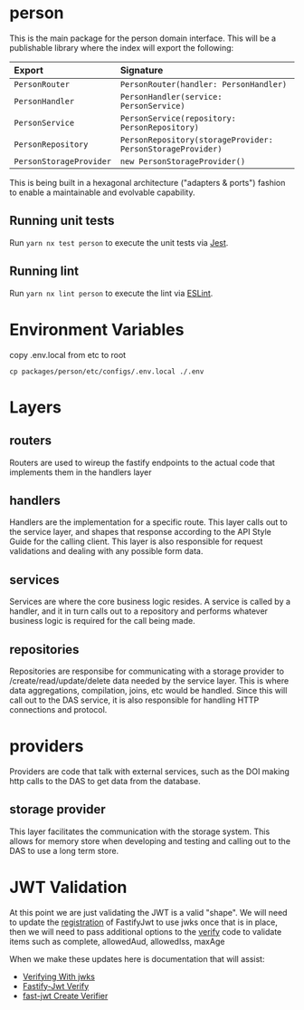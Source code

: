 # person

This is the main package for the person domain interface. This will be a
publishable library where the index will export the following:

| Export                  | Signature                                                  |
| :---------------------- | :--------------------------------------------------------- |
| `PersonRouter`          | `PersonRouter(handler: PersonHandler)`                     |
| `PersonHandler`         | `PersonHandler(service: PersonService)`                    |
| `PersonService`         | `PersonService(repository: PersonRepository)`              |
| `PersonRepository`      | `PersonRepository(storageProvider: PersonStorageProvider)` |
| `PersonStorageProvider` | `new PersonStorageProvider()`                              |

This is being built in a hexagonal architecture ("adapters & ports") fashion
to enable a maintainable and evolvable capability.

## Running unit tests

Run `yarn nx test person` to execute the unit tests via [Jest](https://jestjs.io).

## Running lint

Run `yarn nx lint person` to execute the lint via [ESLint](https://eslint.org/).

# Environment Variables

copy .env.local from etc to root

```
cp packages/person/etc/configs/.env.local ./.env
```

# Layers

## routers

Routers are used to wireup the fastify endpoints to the actual code that implements them in the handlers layer

## handlers

Handlers are the implementation for a specific route. This layer calls out to the service layer, and shapes that response according to the API Style Guide for the calling client. This layer is also responsible for request validations and dealing with any possible form data.

## services

Services are where the core business logic resides. A service is called by a handler, and it in turn calls out to a repository and performs whatever business logic is required for the call being made.

## repositories

Repositories are responsibe for communicating with a storage provider to /create/read/update/delete data needed by the service layer. This is where data aggregations, compilation, joins, etc would be handled. Since this will call out to the DAS service, it is also responsible for handling HTTP connections and protocol.

# providers

Providers are code that talk with external services, such as the DOI making http calls to the DAS to get data from the database.

## storage provider

This layer facilitates the communication with the storage system. This allows for memory store when developing and testing and calling out to the DAS to use a long term store.

# JWT Validation

At this point we are just validating the JWT is a valid "shape". We will need to update the [registration](https://github.com/procter-gamble/apip-mktpl-doi-person/blob/main/src/providers/jwt/jwtProvider.ts#L9) of FastifyJwt to use jwks once that is in place, then we will need to pass additional options to the [verify](https://github.com/procter-gamble/apip-mktpl-doi-person/blob/main/src/providers/jwt/jwtProvider.ts#L15) code to validate items such as complete, allowedAud, allowedIss, maxAge

When we make these updates here is documentation that will assist:

-   [Verifying With jwks](https://github.com/fastify/fastify-jwt#verifying-with-jwks)
-   [Fastify-Jwt Verify](https://github.com/fastify/fastify-jwt#verify)
-   [fast-jwt Create Verifier](https://github.com/nearform/fast-jwt#createverifier)

